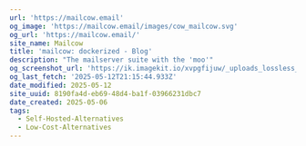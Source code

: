 ```yaml
---
url: 'https://mailcow.email'
og_image: 'https://mailcow.email/images/cow_mailcow.svg'
og_url: 'https://mailcow.email/'
site_name: Mailcow
title: 'mailcow: dockerized - Blog'
description: "The mailserver suite with the 'moo'"
og_screenshot_url: 'https://ik.imagekit.io/xvpgfijuw/_uploads_lossless_screenshots_20250527_Mailcow_og_screenshot.jpeg'
og_last_fetch: '2025-05-12T21:15:44.933Z'
date_modified: 2025-05-12
site_uuid: 8190fa4d-eb69-48d4-ba1f-03966231dbc7
date_created: 2025-05-06
tags:
  - Self-Hosted-Alternatives
  - Low-Cost-Alternatives
---
```


